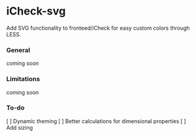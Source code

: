 # iCheck-svg
Add SVG functionality to fronteed/iCheck for easy custom colors through LESS.

### General
coming soon

### Limitations
coming soon

### To-do
[ ] Dynamic theming
[ ] Better calculations for dimensional properties
[ ] Add sizing
